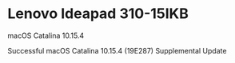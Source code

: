 # Lenovo Ideapad 310-15IKB
 macOS Catalina 10.15.4

Successful macOS Catalina 10.15.4 (19E287) Supplemental Update
